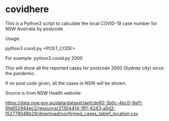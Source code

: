 # covidhere

This is a Python3 script to calculate the local COVID-19 case number for NSW Australia by postcode.

Usage:

python3 covid.py <POST_CODE>

For example: python3 covid.py 2000

This will show all the reported cases for postcode 2000 (Sydney city) since the pandemic.

If no post code given, all the cases in NSW will be shown.

Source is from NSW Health website:

https://data.nsw.gov.au/data/dataset/aefcde60-3b0c-4bc0-9af1-6fe652944ec2/resource/21304414-1ff1-4243-a5d2-f52778048b29/download/confirmed_cases_table1_location.csv
